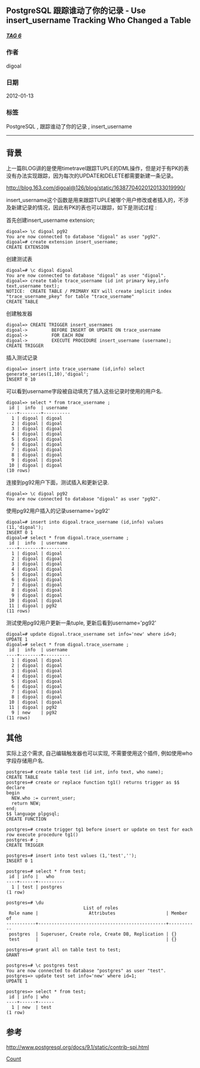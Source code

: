 ## PostgreSQL 跟踪谁动了你的记录 - Use insert_username Tracking Who Changed a Table  
##### [TAG 6](../class/6.md)
                            
### 作者                           
digoal                            
                            
### 日期                          
2012-01-13                                   
                            
### 标签                          
PostgreSQL , 跟踪谁动了你的记录 , insert_username                                                   
                            
----                          
                            
## 背景                
上一篇BLOG讲的是使用timetravel跟踪TUPLE的DML操作，但是对于有PK的表没有办法实现跟踪，因为每次的UPDATE和DELETE都需要新建一条记录。  
  
http://blog.163.com/digoal@126/blog/static/16387704020120133019990/  
  
insert_username这个函数是用来跟踪TUPLE被哪个用户修改或者插入的，不涉及新建记录的情况，因此有PK的表也可以跟踪，如下是测试过程 :   
  
首先创建insert_username extension;  
  
```  
digoal=> \c digoal pg92  
You are now connected to database "digoal" as user "pg92".  
digoal=# create extension insert_username;  
CREATE EXTENSION  
```  
  
创建测试表  
  
```  
digoal=# \c digoal digoal  
You are now connected to database "digoal" as user "digoal".  
digoal=> create table trace_username (id int primary key,info text,username text);  
NOTICE:  CREATE TABLE / PRIMARY KEY will create implicit index "trace_username_pkey" for table "trace_username"  
CREATE TABLE  
```  
  
创建触发器  
  
```  
digoal=> CREATE TRIGGER insert_usernames  
digoal->         BEFORE INSERT OR UPDATE ON trace_username  
digoal->         FOR EACH ROW  
digoal->         EXECUTE PROCEDURE insert_username (username);  
CREATE TRIGGER  
```  
  
插入测试记录  
  
```  
digoal=> insert into trace_username (id,info) select generate_series(1,10),'digoal';  
INSERT 0 10  
```  
  
可以看到username字段被自动填充了插入这些记录时使用的用户名.  
  
```  
digoal=> select * from trace_username ;  
 id |  info  | username   
----+--------+----------  
  1 | digoal | digoal  
  2 | digoal | digoal  
  3 | digoal | digoal  
  4 | digoal | digoal  
  5 | digoal | digoal  
  6 | digoal | digoal  
  7 | digoal | digoal  
  8 | digoal | digoal  
  9 | digoal | digoal  
 10 | digoal | digoal  
(10 rows)  
```  
  
连接到pg92用户下面，测试插入和更新记录.  
  
```  
digoal=> \c digoal pg92  
You are now connected to database "digoal" as user "pg92".  
```  
  
使用pg92用户插入的记录username='pg92'  
  
```  
digoal=# insert into digoal.trace_username (id,info) values (11,'digoal');  
INSERT 0 1  
digoal=# select * from digoal.trace_username ;  
 id |  info  | username   
----+--------+----------  
  1 | digoal | digoal  
  2 | digoal | digoal  
  3 | digoal | digoal  
  4 | digoal | digoal  
  5 | digoal | digoal  
  6 | digoal | digoal  
  7 | digoal | digoal  
  8 | digoal | digoal  
  9 | digoal | digoal  
 10 | digoal | digoal  
 11 | digoal | pg92  
(11 rows)  
```  
  
测试使用pg92用户更新一条tuple, 更新后看到username='pg92'  
  
```  
digoal=# update digoal.trace_username set info='new' where id=9;  
UPDATE 1  
digoal=# select * from digoal.trace_username ;  
 id |  info  | username   
----+--------+----------  
  1 | digoal | digoal  
  2 | digoal | digoal  
  3 | digoal | digoal  
  4 | digoal | digoal  
  5 | digoal | digoal  
  6 | digoal | digoal  
  7 | digoal | digoal  
  8 | digoal | digoal  
 10 | digoal | digoal  
 11 | digoal | pg92  
  9 | new    | pg92  
(11 rows)  
```  
  
## 其他  
实际上这个需求, 自己编辑触发器也可以实现, 不需要使用这个插件, 例如使用who字段存储用户名.  
  
```  
postgres=# create table test (id int, info text, who name);  
CREATE TABLE  
postgres=# create or replace function tg1() returns trigger as $$  
declare  
begin  
  NEW.who := current_user;  
  return NEW;    
end;  
$$ language plpgsql;  
CREATE FUNCTION  
  
postgres=# create trigger tg1 before insert or update on test for each row execute procedure tg1()  
postgres-# ;  
CREATE TRIGGER  
  
postgres=# insert into test values (1,'test','');  
INSERT 0 1  
  
postgres=# select * from test;  
 id | info |   who      
----+------+----------  
  1 | test | postgres  
(1 row)  
  
postgres=# \du  
                             List of roles  
 Role name |                   Attributes                   | Member of   
-----------+------------------------------------------------+-----------  
 postgres  | Superuser, Create role, Create DB, Replication | {}  
 test      |                                                | {}  
  
postgres=# grant all on table test to test;  
GRANT  
  
postgres=# \c postgres test  
You are now connected to database "postgres" as user "test".  
postgres=> update test set info='new' where id=1;  
UPDATE 1  
  
postgres=> select * from test;  
 id | info | who    
----+------+------  
  1 | new  | test  
(1 row)  
```  
  
## 参考  
http://www.postgresql.org/docs/9.1/static/contrib-spi.html  
        
[Count](http://info.flagcounter.com/h9V1)               
